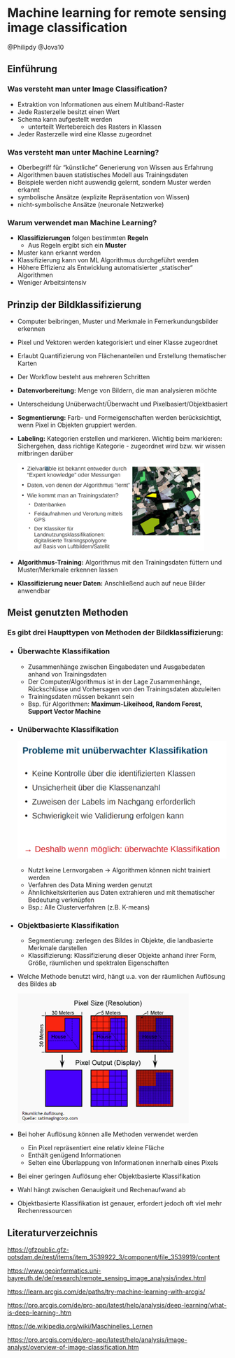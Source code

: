 # Machine learning for remote sensing image classification

@Philipdy
@Jova10

## Einführung

### Was versteht man unter Image Classification?
- Extraktion von Informationen aus einem Multiband-Raster
- Jede Rasterzelle besitzt einen Wert
- Schema kann aufgestellt werden
    - unterteilt Wertebereich des Rasters in Klassen
- Jeder Rasterzelle wird eine Klasse zugeordnet

### Was versteht man unter Machine Learning?
- Oberbegriff für “künstliche” Generierung von Wissen aus Erfahrung
- Algorithmen bauen statistisches Modell aus Trainingsdaten
- Beispiele werden nicht auswendig gelernt, sondern Muster werden erkannt
- symbolische Ansätze (explizite Repräsentation von Wissen)
- nicht-symbolische Ansätze (neuronale Netzwerke)

### Warum verwendet man Machine Learning?
- **Klassifizierungen** folgen bestimmten **Regeln**
    - Aus Regeln ergibt sich ein **Muster**
- Muster kann erkannt werden
- Klassifizierung kann von ML Algorithmus durchgeführt werden
- Höhere Effizienz als Entwicklung automatisierter „statischer“ Algorithmen
- Weniger Arbeitsintensiv


## Prinzip der Bildklassifizierung

- Computer beibringen, Muster und Merkmale in Fernerkundungsbilder erkennen
- Pixel und Vektoren werden kategorisiert und einer Klasse zugeordnet
- Erlaubt Quantifizierung von Flächenanteilen und Erstellung thematischer Karten

- Der Workflow besteht aus mehreren Schritten
- **Datenvorbereitung:** Menge von Bildern, die man analysieren möchte
- Unterscheidung Unüberwacht/Überwacht und Pixelbasiert/Objektbasiert
- **Segmentierung:** Farb- und Formeigenschaften werden berücksichtigt, wenn Pixel in Objekten gruppiert werden.
- **Labeling:** Kategorien erstellen und markieren. Wichtig beim markieren: Sichergehen, dass richtige Kategorie - zugeordnet wird bzw. wir wissen mitbringen darüber

    ![Screenshot1](pics/handout_1.png)

- **Algorithmus-Training:** Algorithmus mit den Trainingsdaten füttern und Muster/Merkmale erkennen lassen
- **Klassifizierung neuer Daten:** Anschließend auch auf neue Bilder anwendbar

## Meist genutzten Methoden

### Es gibt drei Haupttypen von Methoden der Bildklassifizierung:

- ### Überwachte Klassifikation
    - Zusammenhänge zwischen Eingabedaten und Ausgabedaten anhand von Trainingsdaten
    - Der Computer/Algorithmus ist in der Lage Zusammenhänge, Rückschlüsse und Vorhersagen von den Trainingsdaten  abzuleiten
    - Trainingsdaten müssen bekannt sein
    - Bsp. für Algorithmen: **Maximum-Likeihood, Random Forest, Support Vector Machine**

- ### Unüberwachte Klassifikation
    ![Screenshot2](pics/handout_2.png)

    - Nutzt keine Lernvorgaben -> Algorithmen können nicht trainiert werden
    - Verfahren des Data Mining werden genutzt
    - Ähnlichkeitskriterien aus Daten extrahieren und mit thematischer Bedeutung verknüpfen
    - Bsp.: Alle Clusterverfahren (z.B. K-means)

- ### Objektbasierte Klassifikation
    - Segmentierung: zerlegen des Bildes in Objekte, die landbasierte Merkmale darstellen
    - Klassifizierung: Klassifizierung dieser Objekte anhand ihrer Form, Größe, räumlichen und spektralen Eigenschaften
- Welche Methode benutzt wird, hängt u.a. von der räumlichen Auflösung des Bildes ab

    ![Screenschot3](pics/handout_3.png)

- Bei hoher Auflösung können alle Methoden verwendet werden
    - Ein Pixel repräsentiert eine relativ kleine Fläche
    - Enthält genügend Informationen
    - Selten eine Überlappung von Informationen innerhalb eines Pixels
- Bei einer geringen Auflösung eher Objektbasierte Klassifikation
- Wahl hängt zwischen Genauigkeit und Rechenaufwand ab
- Objektbasierte Klassifikation ist genauer, erfordert jedoch oft viel mehr Rechenressourcen




## Literaturverzeichnis

https://gfzpublic.gfz-potsdam.de/rest/items/item_3539922_3/component/file_3539919/content

https://www.geoinformatics.uni-bayreuth.de/de/research/remote_sensing_image_analysis/index.html

https://learn.arcgis.com/de/paths/try-machine-learning-with-arcgis/

https://pro.arcgis.com/de/pro-app/latest/help/analysis/deep-learning/what-is-deep-learning-.htm 

https://de.wikipedia.org/wiki/Maschinelles_Lernen

https://pro.arcgis.com/de/pro-app/latest/help/analysis/image-analyst/overview-of-image-classification.htm 
